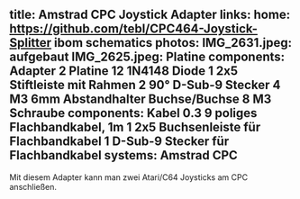 title: Amstrad CPC Joystick Adapter
links:
    home: https://github.com/tebl/CPC464-Joystick-Splitter
    ibom
    schematics
photos:
    IMG_2631.jpeg: aufgebaut
    IMG_2625.jpeg: Platine
components: Adapter
    2 Platine
    12 1N4148 Diode
    1 2x5 Stiftleiste mit Rahmen
    2 90° D-Sub-9 Stecker
    4 M3 6mm Abstandhalter Buchse/Buchse
    8 M3 Schraube
components: Kabel
    0.3 9 poliges Flachbandkabel, 1m
    1 2x5 Buchsenleiste für Flachbandkabel
    1 D-Sub-9 Stecker für Flachbandkabel
systems:
    Amstrad CPC
---
Mit diesem Adapter kann man zwei Atari/C64 Joysticks am CPC anschließen.
